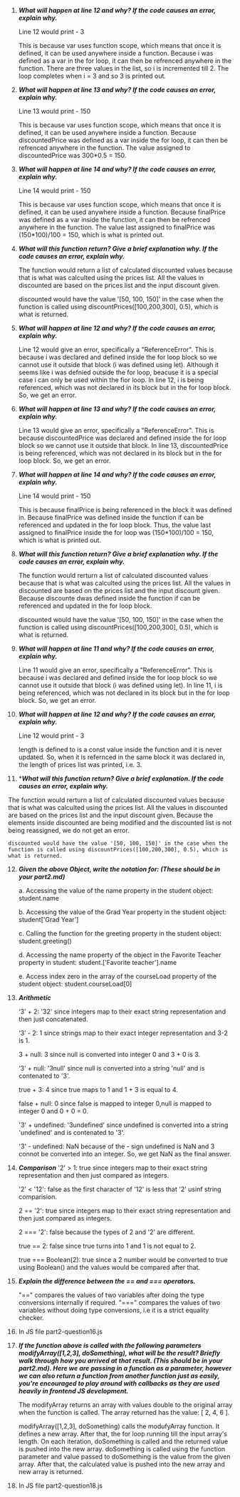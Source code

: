 1. ***What will happen at line 12 and why? If the code causes an error, explain why.***
  
    Line 12 would print - 3

    This is because var uses function scope, which means that once it is defined, it can be used anywhere inside a function. Because i was defined as a var in the for loop, it can then be refrenced anywhere in the function. There are three values in the list, so i is incremented till 2. The loop completes when i = 3 and so 3 is printed out. 
   
2. ***What will happen at line 13 and why? If the code causes an error, explain why.***

   Line 13 would print - 150

    This is because var uses function scope, which means that once it is defined, it can be used anywhere inside a function. Because discountedPrice was defined as a var inside the for loop, it can then be refrenced anywhere in the function. The value assigned to discountedPrice was 300*0.5 = 150. 

3. ***What will happen at line 14 and why? If the code causes an error, explain why.***

   Line 14 would print - 150

    This is because var uses function scope, which means that once it is defined, it can be used anywhere inside a function. Because finalPrice was defined as a var inside the function, it can then be refrenced anywhere in the function. The value last assigned to finalPrice was (150*100)/100 = 150, which is what is printed out. 

4. ***What will this function return? Give a brief explanation why. If the code causes an error, explain why.***

   The function would return a list of calculated discounted values because that is what was calculted using the prices list. All the values in discounted are based on the prices list and the input discount given.
   
    discounted would have the value '[50, 100, 150]' in the case when the function is called using discountPrices([100,200,300], 0.5), which is what is returned.

5. ***What will happen at line 12 and why? If the code causes an error, explain why.***
  
    Line 12 would give an error, specifically a "ReferenceError". This is because i was declared and defined inside the for loop block so we cannot use it outside that block (i was defined using let). Although it seems like i was defnied outside the for loop, beacuse it is a special case i can only be used within the fior loop.  In line 12, i is being referenced, which was not declared in its block but in the for loop block. So, we get an error. 
   
6. ***What will happen at line 13 and why? If the code causes an error, explain why.***

    Line 13 would give an error, specifically a "ReferenceError". This is because discountedPrice was declared and defined inside the for loop block so we cannot use it outside that block. In line 13, discountedPrice is being referenced, which was not declared in its block but in the for loop block. So, we get an error.  

7. ***What will happen at line 14 and why? If the code causes an error, explain why.***

   Line 14 would print - 150

    This is because finalPrice is being referenced in the block it was defined in. Because finalPrice was defined inside the function if can be referenced and updated in the for loop block. Thus, the value last assigned to finalPrice inside the for loop was (150*100)/100 = 150, which is what is printed out. 

8. ***What will this function return? Give a brief explanation why. If the code causes an error, explain why.***

   The function would rerturn a list of calculated discounted values because that is what was calculted using the prices list. All the values in discounted are based on the prices list and the input discount given. Because discounte dwas defined inside the function if can be referenced and updated in the for loop block.
   
    discounted would have the value '[50, 100, 150]' in the case when the function is called using discountPrices([100,200,300], 0.5), which is what is returned.

9. ***What will happen at line 11 and why? If the code causes an error, explain why.***

    Line 11 would give an error, specifically a "ReferenceError". This is because i was declared and defined inside the for loop block so we cannot use it outside that block (i was defined using let). In line 11, i is being referenced, which was not declared in its block but in the for loop block. So, we get an error. 


10. ***What will happen at line 12 and why? If the code causes an error, explain why.***

    Line 12 would print - 3

    length is defined to is a const value inside the function and it is never updated. So, when it is refernced in the same block it was declared in, the length of prices list was printed, i.e. 3.


11. ****What will this function return? Give a brief explanation. If the code causes an error, explain why.***

   The function would rerturn a list of calculated discounted values because that is what was calculted using the prices list. All the values in discounted are based on the prices list and the input discount given. Because the elements inside discounted are being modified and the discounted list is not being reassigned, we do not get an error. 
   
    discounted would have the value '[50, 100, 150]' in the case when the function is called using discountPrices([100,200,300], 0.5), which is what is returned.    
    
12. ***Given the above Object, write the notation for:  (These should be in your part2.md)***
    
    a. Accessing the value of the name property in the student object: student.name
    
    b. Accessing the value of the Grad Year property in the student object: student['Grad Year']
    
    c. Calling the function for the greeting property in the student object: student.greeting()
    
    d. Accessing the name property of the object in the Favorite Teacher property in student: student.['Favorite teacher'].name
    
    e. Access index zero in the array of the courseLoad property of the student object: student.courseLoad[0]

13. ***Arithmetic***

    ‘3’ + 2: '32' since integers map to their exact string representation and then just concatenated.

    ‘3’ - 2: 1 since strings map to their exact integer representation and 3-2 is 1.
   
    3 + null: 3 since null is converted into integer 0 and 3 + 0 is 3.
   
    ‘3’ + null: '3null' since null is converted into a string 'null' and is contenated to '3'.
    
    true + 3: 4 since true maps to 1 and 1 + 3 is equal to 4. 
    
    false + null: 0 since false is mapped to integer 0,null is mapped to integer 0 and 0 + 0 = 0.
   
    '3' + undefined: '3undefined' since undefined is converted into a string 'undefined' and is contenated to '3'. 
   
    '3' - undefined: NaN because of the - sign undefined is NaN and 3 connot be converted into an integer. So, we get NaN as the final answer.

14. ***Comparison***
    '2' > 1: true since integers map to their exact string representation and then just compared as integers.
    
    '2' < '12': false as the first character of '12' is less that '2' usinf string comparision.
    
    2 == '2': true since integers map to their exact string representation and then just compared as integers.
    
    2 === '2': false because the types of 2 and '2' are different.
    
    true == 2: false since true turns into 1 and 1 is not equal to 2.
    
    true === Boolean(2): true since a 2 number would be converted to true using Boolean() and the values would be compared after that.

15. ***Explain the difference between the == and === operators.***

    "==" compares the values of two variables after doing the type conversions internally if required. "===" compares the values of two variables without doing type conversions, i.e it is a strict equality checker.

16. In JS file part2-question16.js
    
17. ***If the function above is called with the following parameters modifyArray([1,2,3], doSomething), what will be the result? Briefly walk through how you arrived at that result. (This should be in your part2.md). Here we are passing in a function as a parameter, however we can also return a function from another function just as easily, you're encouraged to play around with callbacks as they are used heavily in frontend JS development.***

    The modifyArray returns an array with values double to the original array when the function is called. The array returned has the value: [ 2, 4, 6 ].

   
    modifyArray([1,2,3], doSomething) calls the modufyArray function. It defines a new array. After that, the for loop running till the input array's length. On each iteration, doSomething is called and the returned value is pushed into the new array. doSomething is called using the function parameter and value passed to doSomething is the value from the given array. After that, the calculated value is pushed into the new array and new array is returned. 


18. In JS file part2-question18.js
